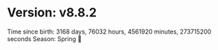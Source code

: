 # Version: v8.8.2
Time since birth: 3168 days, 76032 hours, 4561920 minutes, 273715200 seconds
Season: Spring 🌸
